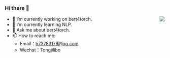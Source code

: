 ### Hi there 👋

<img align="right" src="https://github-readme-stats.vercel.app/api?username=Tongjilibo&show_icons=true&hide_title=true&theme=tokyonight&&hide_border=true" /> 

- 🔭 I’m currently working on bert4torch.
- 🌱 I’m currently learning NLP.
- 💬 Ask me about bert4torch.
- 📫 How to reach me: 
  - Email：573783176@qq.com 
  - Wechat：Tongjilibo
